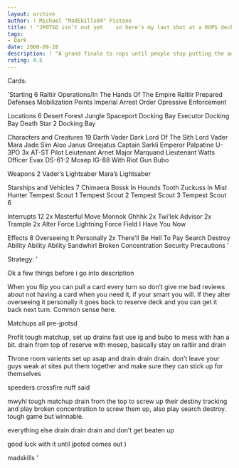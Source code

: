 ```yaml
---
layout: archive
author: ! Michael "MadSkills84" Pistone
title: ! "JPOTSD isn’t out yet    so here’s my last shot at a ROPS deck "
tags:
- Dark
date: 2000-09-28
description: ! "A grand finale to rops until people stop putting the anti rops card in.  Then you can surprise them with this, it’s fast, powerful and effective just like the objective itself."
rating: 4.5
---
```

Cards: 

'Starting  6
Raltiir Operations/In The Hands Of The Empire
Raltiir
Prepared Defenses
Mobilization Points
Imperial Arrest Order
Opressive Enforcement

Locations 6
Desert
Forest
Jungle
Spaceport Docking Bay
Executor Docking Bay
Death Star 2 Docking Bay

Characters and Creatures 19
Darth Vader Dark Lord Of The Sith
Lord Vader
Mara Jade
Sim Aloo
Janus Greejatus
Captain Sarkli
Emperor Palpatine
U-3PO
3x AT-ST Pilot
Leiutenant Arnet
Major Marquand
Lieutenant Watts
Officer Evax
DS-61-2
Mosep
IG-88 With Riot Gun
Bubo

Weapons   2
Vader’s Lightsaber
Mara’s Lightsaber

Starships and Vehicles  7
Chimaera
Bossk In Hounds Tooth
Zuckuss In Mist Hunter
Tempest Scout 1
Tempest Scout 2
Tempest Scout 3
Tempest Scout 6

Interrupts 12
2x Masterful Move
Monnok
Ghhhk
2x Twi’lek Advisor
2x Trample
2x Alter
Force Lightning
Force Field
I Have You Now

Effects 8
Overseeing It Personally
2x There’ll Be Hell To Pay
Search Destroy
Ability Ability Ability
Sandwhirl
Broken Concentration
Security Precautions '

Strategy: '

Ok a few things before i go into description

When you flip you can pull a card every turn so don’t give me bad reviews about not having a card when you need it, if your smart you will.  If they alter overseeing it personally it goes back to reserve deck and you can get it back next turn.  Common sense here.

Matchups all pre-jpotsd

Profit tough matchup, set up drains fast use ig and bubo to mess with han a bit. drain from top of reserve with mosep, basically stay on raltiir and drain

Throne room varients set up asap and drain drain drain.  don’t leave your guys weak at sites put them together and make sure they can stick up for themselves

speeders crossfire nuff said

mwyhl tough matchup drain from the top to screw up their destiny tracking and play broken concentration to screw them up, also play search destroy.  tough game but winnable.

everything else drain drain drain and don’t get beaten up

good luck with it until jpotsd comes out )

madskills '